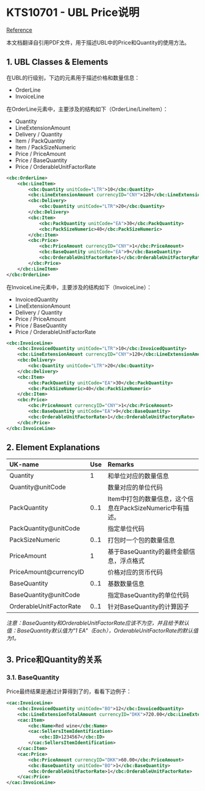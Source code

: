 # KTS10701 - UBL Price说明

[Reference](http://www.oioubl.info/documents/en/en/Guidelines/OIOUBL_GUIDE_PRICES.pdf)

本文档翻译自引用PDF文件，用于描述UBL中的Price和Quantity的使用方法。

## 1. UBL Classes & Elements

在UBL的行级别，下边的元素用于描述价格和数量信息：

* OrderLine
* InvoiceLine

在OrderLine元素中，主要涉及的结构如下（OrderLine/LineItem）：

* Quantity
* LineExtensionAmount
* Delivery / Quantity
* Item / PackQuantity
* Item / PackSizeNumeric
* Price / PriceAmount
* Price / BaseQuantity
* Price / OrderableUnitFactorRate

```xml
<cbc:OrderLine>
    <cbc:LineItem>
        <cbc:Quantity unitCode="LTR">10</cbc:Quantity>
        <cbc:LineExtensionAmount currencyID="CNY">120</cbc:LineExtensionAmount>
        <cbc:Delivery>
            <cbc:Quantity unitCode="LTR">20</cbc:Quantity>
        </cbc:Delivery>
        <cbc:Item>
            <cbc:PackQuantity unitCode="EA">30</cbc:PackQuantity>                
            <cbc:PackSizeNumeric>40</cbc:PackSizeNumeric>
        </cbc:Item>
        <cbc:Price>
            <cbc:PriceAmount currencyID="CNY">1</cbc:PriceAmount>
            <cbc:BaseQuantity unitCode="EA">9</cbc:BaseQuantity>
            <cbc:OrderableUnitFactorRate>1</cbc:OrderableUnitFactoryRate>
        </cbc:Price>
    </cbc:LineItem>
</cbc:OrderLine>
```

在InvoiceLine元素中，主要涉及的结构如下（InvoiceLine）：

* InvoicedQuantity
* LineExtensionAmount
* Delivery / Quantity
* Price / PriceAmount
* Price / BaseQuantity
* Price / OrderableUnitFactorRate

```xml
<cbc:InvoiceLine>
    <cbc:InvoicedQuantity unitCode="LTR">10</cbc:InvoicedQuantity>
    <cbc:LineExtensionAmount currencyID="CNY">120</cbc:LineExtensionAmount>
    <cbc:Delivery>
        <cbc:Quantity unitCode="LTR">20</cbc:Quantity>
    </cbc:Delivery>
    <cbc:Item>
        <cbc:PackQuantity unitCode="EA">30</cbc:PackQuantity>
        <cbc:PackSizeNumeric>40</cbc:PackSizeNumeric>
    </cbc:Item>
    <cbc:Price>
        <cbc:PriceAmount currencyID="CNY">1</cbc:PriceAmount>
        <cbc:BaseQuantity unitCode="EA">9</cbc:BaseQuantity>
        <cbc:OrderableUnitFactorRate>1</cbc:OrderableUnitFactoryRate>
    </cbc:Price>
</cbc:InvoiceLine>
```

## 2. Element Explanations

| UK-name | Use | Remarks |
| :--- | :--- | :--- |
| Quantity | 1 | 和单位对应的数量信息 |
| Quantity@unitCode |  | 数量对应的单位代码 |
| PackQuantity | 0..1 | Item中打包的数量信息，这个信息在PackSizeNumeric中有描述。 |
| PackQuantity@unitCode |  | 指定单位代码 |
| PackSizeNumeric | 0..1 | 打包时一个包的数量信息 |
| PriceAmount | 1 | 基于BaseQuantity的最终金额信息，浮点格式 |
| PriceAmount@currencyID |  | 价格对应的货币代码 |
| BaseQuantity | 0..1 | 基数数量信息 |
| BaseQuantity@unitCode |  | 指定BaseQuantity的单位代码 |
| OrderableUnitFactorRate | 0..1 | 针对BaseQuantity的计算因子 |

_注意：BaseQuantity和OrderableUnitFactorRate应该不为空，并且给予默认值：BaseQuantity默认值为"1 EA"（Each），OrderableUnitFactorRate的默认值为1。_

## 3. Price和Quantity的关系



### 3.1. BaseQuantity

Price最终结果是通过计算得到了的，看看下边例子：

```xml
<cac:InvoiceLine>
    <cbc:InvoicedQuantity unitCode="BO">12</cbc:InvoicedQuantity>
    <cbc:LineExtensionTotalAmount currencyID="DKK">720.00</cbc:LineExtensionTotalAmount>
    <cac:Item>
        <cbc:Name>Red wine</cbc:Name>
        <cac:SellersItemIdentification>
            <cbc:ID>1234567</cbc:ID>
        </cac:SellersItemIdentification>
    </cac:Item>
    <cac:Price>
        <cbc:PriceAmount currencyID="DKK">60.00</cbc:PriceAmount>
        <cbc:BaseQuantity unitCode="BO">1</cbc:BaseQuantity>
        <cbc:OrderableUnitFactorRate>1</cbc:OrderableUnitFactorRate>
    </cac:Price>
</cac:InvoiceLine>
```



